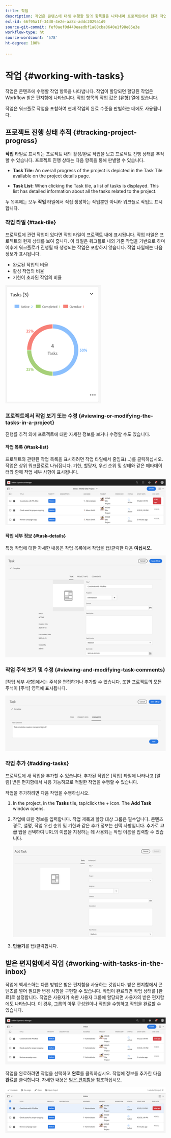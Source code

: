 ```yaml
---
title: 작업
description: 작업은 콘텐츠에 대해 수행할 일의 항목들을 나타내며 프로젝트에서 현재 작업의 완료 수준을 판별하는 데 사용됩니다
exl-id: 66f95a1f-34d0-4e2e-aa8c-addc2029a1d9
source-git-commit: fef0aef0d440eaedbf1a88cba0640e1f98e85e3e
workflow-type: ht
source-wordcount: '578'
ht-degree: 100%

---
```


# 작업 {#working-with-tasks}

작업은 콘텐츠에 수행할 작업 항목을 나타냅니다. 작업이 할당되면 할당된 작업은 Workflow 받은 편지함에 나타납니다. 작업 항목의 작업 값은 [유형] 열에 있습니다.

작업은 워크플로 작업을 포함하여 현재 작업의 완료 수준을 판별하는 데에도 사용됩니다.

## 프로젝트 진행 상태 추적 {#tracking-project-progress}

**작업** 타일로 표시되는 프로젝트 내의 활성/완료 작업을 보고 프로젝트 진행 상태를 추적할 수 있습니다. 프로젝트 진행 상태는 다음 항목을 통해 판별할 수 있습니다.

* **Task Tile:** An overall progress of the project is depicted in the Task Tile available on the project details page.

* **Task List:** When clicking the Task tile, a list of tasks is displayed. This list has detailed information about all the tasks related to the project.

두 목록에는 모두 **작업** 타일에서 직접 생성하는 작업뿐만 아니라 워크플로 작업도 표시합니다.

### 작업 타일 {#task-tile}

프로젝트에 관련 작업이 있다면 작업 타일이 프로젝트 내에 표시됩니다. 작업 타일은 프로젝트의 현재 상태를 보여 줍니다. 이 타일은 워크플로 내의 기존 작업을 기반으로 하며 이후에 워크플로가 진행될 때 생성되는 작업은 포함하지 않습니다. 작업 타일에는 다음 정보가 표시됩니다.

* 완료된 작업의 비율
* 활성 작업의 비율
* 기한이 초과된 작업의 비율

![작업 타일](/help/sites-cloud/authoring/assets/projects-tasks-breakdown.png)

### 프로젝트에서 작업 보기 또는 수정 {#viewing-or-modifying-the-tasks-in-a-project}

진행률 추적 외에 프로젝트에 대한 자세한 정보를 보거나 수정할 수도 있습니다.

#### 작업 목록 {#task-list}

프로젝트와 관련된 작업 목록을 표시하려면 작업 타일에서 줄임표(...)를 클릭하십시오. 작업은 상위 워크플로로 나눠집니다. 기한, 할당자, 우선 순위 및 상태와 같은 메타데이터와 함께 작업 세부 사항이 표시됩니다.

![작업 목록](/help/sites-cloud/authoring/assets/projects-task-list.png)

#### 작업 세부 정보 {#task-details}

특정 작업에 대한 자세한 내용은 작업 목록에서 작업을 탭/클릭한 다음 **여십시오**.

![작업 세부 정보](/help/sites-cloud/authoring/assets/projects-task-details.png)

### 작업 주석 보기 및 수정 {#viewing-and-modifying-task-comments}

[작업 세부 사항]에서는 주석을 편집하거나 추가할 수 있습니다. 또한 프로젝트의 모든 주석이 [주석] 영역에 표시됩니다.

![작업에 달린 주석](/help/sites-cloud/authoring/assets/projects-tasks-comments.png)

### 작업 추가 {#adding-tasks}

프로젝트에 새 작업을 추가할 수 있습니다. 추가된 작업은 [작업] 타일에 나타나고 [알림] 받은 편지함에서 사용 가능하므로 적절한 작업을 수행할 수 있습니다.

작업을 추가하려면 다음 작업을 수행하십시오.

1. In the project, in the **Tasks** tile, tap/click the + icon. The **Add Task** window opens.
1. 작업에 대한 정보를 입력합니다. 작업 제목과 할당 대상 그룹은 필수입니다. 콘텐츠 경로, 설명, 작업 우선 순위 및 기한과 같은 추가 정보는 선택 사항입니다. 추가로 **고급** 탭을 선택하여 URL의 이름을 지정하는 데 사용되는 작업 이름을 입력할 수 있습니다.

   ![작업 추가](/help/sites-cloud/authoring/assets/projects-add-task.png)

1. **만들기**&#x200B;를 탭/클릭합니다.

## 받은 편지함에서 작업 {#working-with-tasks-in-the-inbox}

작업에 액세스하는 다른 방법은 받은 편지함을 사용하는 것입니다. 받은 편지함에서 콘텐츠를 열어 필요한 변경 사항을 구현할 수 있습니다. 작업이 완료되면 작업 상태를 [완료]로 설정합니다. 작업은 사용자가 속한 사용자 그룹에 할당되면 사용자의 받은 편지함에도 나타납니다. 이 경우, 그룹의 아무 구성원이나 작업을 수행하고 작업을 완료할 수 있습니다.

![받은 편지함의 작업](/help/sites-cloud/authoring/assets/projects-task-inbox.png)

작업을 완료하려면 작업을 선택하고 **완료**&#x200B;를 클릭하십시오. 작업에 정보를 추가한 다음 **완료**&#x200B;를 클릭합니다. 자세한 내용은 [받은 편지함](/help/sites-cloud/authoring/getting-started/inbox.md)을 참조하십시오.

![작업 알림](/help/sites-cloud/authoring/assets/projects-task-notifications.png)
